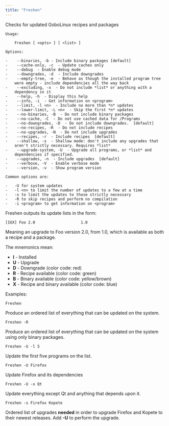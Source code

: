 ```yaml
---
title: "Freshen"
---
```


Checks for updated GoboLinux recipes and packages

```
Usage:

    Freshen [ <opts> ] [ <list> ]

Options:

-    --binaries, -b - Include binary packages [default]
-    --cache-only, -c  - Update caches only
-    --debug  - Enable debug mode
-    --downgrades, -d  - Include downgrades
-    --empty-tree, -e  - Behave as though the installed program tree
    were empty - include dependencies all the way back
-    --excluding, -x  - Do not include *list* or anything with a
    dependency in it
-    --help, -h  - Display this help
-    --info, -i  - Get information on <program>
-    --limit, -l <n>  - Include no more than *n* updates
-    --lower-limit, -L <n>  - Skip the first *n* updates
-    --no-binaries, -B  - Do not include binary packages
-    --no-cache, -C  - Do not use cached data for /Programs
-    --no-downgrades, -D  - Do not include downgrades.  [default]
-    --no-recipes, -R  - Do not include recipes
-    --no-upgrades, -N  - Do not include upgrades
-    --recipes, -r  - Include recipes  [default]
-    --shallow, -s  - Shallow mode: don't include any upgrades that
    aren't strictly necessary. Requires *list*
-    --upgrade-system, -U  - Upgrade all programs, or *list* and
    dependencies if specified.
-    --upgrades, -n  - Include upgrades  [default]
-    --verbose, -V  - Enable verbose mode
-    --version, -v  - Show program version

Common options are:

-   -U for system updates
-   -l <n> to limit the number of updates to a few at a time
-   -s to limit the updates to those strictly necessary
-   -R to skip recipes and perform no compilation
-   -i <program> to get information on <program>
```

Freshen outputs its update lists in the form:

    [IUX] Foo 2.0                    1.0

Meaning an upgrade to Foo version 2.0, from 1.0, which is available as both a
recipe and a package.

The mnemonics mean:

-   **I** - Installed
-   **U** - Upgrade
-   **D** - Downgrade (color code: red)
-   **R** - Recipe available (color code: green)
-   **B** - Binary available (color code: yellow/brown)
-   **X** - Recipe and binary available (color code: blue)

Examples:

```fish
Freshen
```

Produce an ordered list of everything that can be updated on the system.

```fish
Freshen -R
```

Produce an ordered list of everything that can be updated on the system using
only binary packages.

```fish
Freshen -U -l 5
```

Update the first five programs on the list.

```fish
Freshen -U Firefox
```

Update Firefox and its dependencies

```fish
Freshen -U -x Qt
```

Update everything except Qt and anything that depends upon it.

```fish
Freshen -s Firefox Kopete
```

Ordered list of upgrades **needed** in order to upgrade Firefox and Kopete to
their newest releases. Add **-U** to perform the upgrade.
